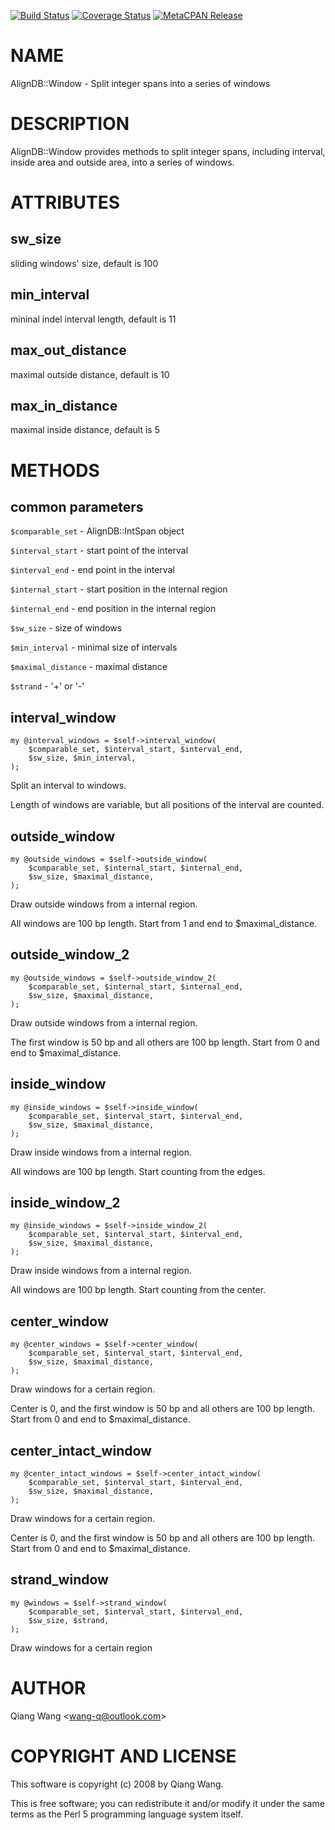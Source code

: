 [![Build Status](https://travis-ci.org/wang-q/AlignDB-Window.svg?branch=master)](https://travis-ci.org/wang-q/AlignDB-Window) [![Coverage Status](http://codecov.io/github/wang-q/AlignDB-Window/coverage.svg?branch=master)](https://codecov.io/github/wang-q/AlignDB-Window?branch=master) [![MetaCPAN Release](https://badge.fury.io/pl/AlignDB-Window.svg)](https://metacpan.org/release/AlignDB-Window)
# NAME

AlignDB::Window - Split integer spans into a series of windows

# DESCRIPTION

AlignDB::Window provides methods to split integer spans, including interval, inside area and
outside area, into a series of windows.

# ATTRIBUTES

## sw\_size

sliding windows' size, default is 100

## min\_interval

mininal indel interval length, default is 11

## max\_out\_distance

maximal outside distance, default is 10

## max\_in\_distance

maximal inside distance, default is 5

# METHODS

## common parameters

`$comparable_set`      - AlignDB::IntSpan object

`$interval_start`      - start point of the interval

`$interval_end`        - end point in the interval

`$internal_start`      - start position in the internal region

`$internal_end`        - end position in the internal region

`$sw_size`             - size of windows

`$min_interval`        - minimal size of intervals

`$maximal_distance`    - maximal distance

`$strand`              - '+' or '-'

## interval\_window

    my @interval_windows = $self->interval_window(
        $comparable_set, $interval_start, $interval_end,
        $sw_size, $min_interval,
    );

Split an interval to windows.

Length of windows are variable, but all positions of the interval are counted.

## outside\_window

    my @outside_windows = $self->outside_window(
        $comparable_set, $internal_start, $internal_end,
        $sw_size, $maximal_distance,
    );

Draw outside windows from a internal region.

All windows are 100 bp length. Start from 1 and end to $maximal\_distance.

## outside\_window\_2

    my @outside_windows = $self->outside_window_2(
        $comparable_set, $internal_start, $internal_end,
        $sw_size, $maximal_distance,
    );

Draw outside windows from a internal region.

The first window is 50 bp and all others are 100 bp length.
Start from 0 and end to $maximal\_distance.

## inside\_window

    my @inside_windows = $self->inside_window(
        $comparable_set, $interval_start, $interval_end,
        $sw_size, $maximal_distance,
    );

Draw inside windows from a internal region.

All windows are 100 bp length. Start counting from the edges.

## inside\_window\_2

    my @inside_windows = $self->inside_window_2(
        $comparable_set, $interval_start, $interval_end,
        $sw_size, $maximal_distance,
    );

Draw inside windows from a internal region.

All windows are 100 bp length. Start counting from the center.

## center\_window

    my @center_windows = $self->center_window(
        $comparable_set, $interval_start, $interval_end,
        $sw_size, $maximal_distance,
    );

Draw windows for a certain region.

Center is 0, and the first window is 50 bp and all others are 100 bp length.
Start from 0 and end to $maximal\_distance.

## center\_intact\_window

    my @center_intact_windows = $self->center_intact_window(
        $comparable_set, $interval_start, $interval_end,
        $sw_size, $maximal_distance,
    );

Draw windows for a certain region.

Center is 0, and the first window is 50 bp and all others are 100 bp length.
Start from 0 and end to $maximal\_distance.

## strand\_window

    my @windows = $self->strand_window(
        $comparable_set, $interval_start, $interval_end,
        $sw_size, $strand,
    );

Draw windows for a certain region

# AUTHOR

Qiang Wang &lt;wang-q@outlook.com>

# COPYRIGHT AND LICENSE

This software is copyright (c) 2008 by Qiang Wang.

This is free software; you can redistribute it and/or modify it under
the same terms as the Perl 5 programming language system itself.

